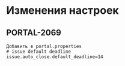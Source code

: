 # Изменения настроек

## PORTAL-2069

```
Добавить в portal.properties
# issue default deadline
issue.auto_close.default_deadline=14
```